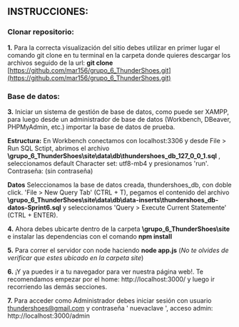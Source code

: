 ## **INSTRUCCIONES:**

### **Clonar repositorio:**
**1.** Para la correcta visualización del sitio debes utilizar en primer lugar el comando git clone en tu terminal en la carpeta donde quieres descargar los archivos seguido de la url: **git clone** [https://github.com/mar156/grupo_6_ThunderShoes.git](https://github.com/mar156/grupo_6_ThunderShoes.git)

### **Base de datos:**
**3.** Iniciar un sistema de gestión de base de datos, como puede ser XAMPP, para luego desde un administrador de base de datos (Workbench, DBeaver, PHPMyAdmin, etc.) importar la base de datos de prueba.

**Estructura:**
En Workbench conectamos con localhost:3306 y desde File > Run SQL Sctipt, abrimos el archivo **\grupo_6_ThunderShoes\site\data\db\thundershoes_db_127_0_0_1.sql** , seleccionamos default Character set: utf8-mb4 y presionamos 'run'. 
Contraseña: (sin contraseña)

**Datos**
Seleccionamos la base de datos creada, thundershoes_db, con doble click.
'File > New Query Tab' (CTRL + T), pegamos el contenido del archivo **\grupo_6_ThunderShoes\site\data\db\data-inserts\thundershoes_db-datos-Sprint6.sql** y seleccionamos 'Query > Execute Current Statemente' (CTRL + ENTER).

**4.** Ahora debes ubicarte dentro de la carpeta **\grupo_6_ThunderShoes\site** e instalar las dependencias con el comando **npm install**

**5.** Para correr el servidor con node haciendo **node app.js** (*No te olvides de verificar que estes ubicado en la carpeta site*)   

**6.** ¡Y ya puedes ir a tu navegador para ver nuestra página web!. Te recomendamos empezar por el home: http://localhost:3000/ y luego ir recorriendo las demás secciones.

**7.** Para acceder como Administrador debes iniciar sesión con usuario thundershoes@gmail.com y contraseña ' nuevaclave ', acceso admin: http://localhost:3000/admin

